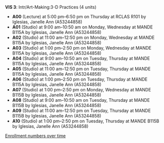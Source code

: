 **VIS 3**: Intr/Art-Making:3-D Practices (4 units)

- **A00** (Lecture) at 5:00 pm–6:50 pm on Thursday at RCLAS R101 by Iglesias, Janelle Ann (A53244858)
- **A01** (Studio) at 9:00 am–10:50 am on Monday, Wednesday at MANDE B115A by Iglesias, Janelle Ann (A53244858)
- **A02** (Studio) at 11:00 am–12:50 pm on Monday, Wednesday at MANDE B115A by Iglesias, Janelle Ann (A53244858)
- **A03** (Studio) at 1:00 pm–2:50 pm on Monday, Wednesday at MANDE B115A by Iglesias, Janelle Ann (A53244858)
- **A04** (Studio) at 9:00 am–10:50 am on Tuesday, Thursday at MANDE B115A by Iglesias, Janelle Ann (A53244858)
- **A05** (Studio) at 11:00 am–12:50 pm on Tuesday, Thursday at MANDE B115A by Iglesias, Janelle Ann (A53244858)
- **A06** (Studio) at 1:00 pm–2:50 pm on Tuesday, Thursday at MANDE B115A by Iglesias, Janelle Ann (A53244858)
- **A07** (Studio) at 1:00 pm–2:50 pm on Monday, Wednesday at MANDE B115B by Iglesias, Janelle Ann (A53244858)
- **A08** (Studio) at 9:00 am–10:50 am on Tuesday, Thursday at MANDE B115B by Iglesias, Janelle Ann (A53244858)
- **A09** (Studio) at 11:00 am–12:50 pm on Tuesday, Thursday at MANDE B115B by Iglesias, Janelle Ann (A53244858)
- **A10** (Studio) at 1:00 pm–2:50 pm on Tuesday, Thursday at MANDE B115B by Iglesias, Janelle Ann (A53244858)

[Enrollment numbers over time](./VIS3.tsv)
